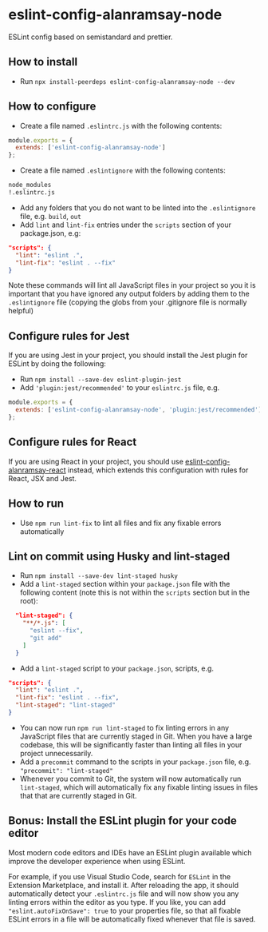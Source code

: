 # eslint-config-alanramsay-node

ESLint config based on semistandard and prettier.

## How to install

- Run `npx install-peerdeps eslint-config-alanramsay-node --dev`

## How to configure

- Create a file named `.eslintrc.js` with the following contents:

```js
module.exports = {
  extends: ['eslint-config-alanramsay-node']
};
```

- Create a file named `.eslintignore` with the following contents:

```sh
node_modules
!.eslintrc.js
```

- Add any folders that you do not want to be linted into the `.eslintignore` file, e.g. `build`, `out`
- Add `lint` and `lint-fix` entries under the `scripts` section of your package.json, e.g:

```json
"scripts": {
  "lint": "eslint .",
  "lint-fix": "eslint . --fix"
}
```

Note these commands will lint all JavaScript files in your project so you it is important that you have ignored any output folders by adding them to the `.eslintignore` file (copying the globs from your .gitignore file is normally helpful)

## Configure rules for Jest

If you are using Jest in your project, you should install the Jest plugin for ESLint by doing the following:

- Run `npm install --save-dev eslint-plugin-jest`
- Add `'plugin:jest/recommended'` to your `eslintrc.js` file, e.g.

```js
module.exports = {
  extends: ['eslint-config-alanramsay-node', 'plugin:jest/recommended']
};
```

## Configure rules for React

If you are using React in your project, you should use [eslint-config-alanramsay-react](https://github.com/alanramsay/eslint-config-alanramsay-react/) instead, which extends this configuration with rules for React, JSX and Jest.

## How to run

- Use `npm run lint-fix` to lint all files and fix any fixable errors automatically

## Lint on commit using Husky and lint-staged

- Run `npm install --save-dev lint-staged husky`
- Add a `lint-staged` section within your `package.json` file with the following content (note this is not within the `scripts` section but in the root):

```json
  "lint-staged": {
    "**/*.js": [
      "eslint --fix",
      "git add"
    ]
  }
```

- Add a `lint-staged` script to your `package.json`, scripts, e.g.

```json
"scripts": {
  "lint": "eslint .",
  "lint-fix": "eslint . --fix",
  "lint-staged": "lint-staged"
}
```

- You can now run `npm run lint-staged` to fix linting errors in any JavaScript files that are currently staged in Git. When you have a large codebase, this will be significantly faster than linting all files in your project unnecessarily.
- Add a `precommit` command to the scripts in your `package.json` file, e.g. `"precommit": "lint-staged"`
- Whenever you commit to Git, the system will now automatically run `lint-staged`, which will automatically fix any fixable linting issues in files that that are currently staged in Git.

## Bonus: Install the ESLint plugin for your code editor

Most modern code editors and IDEs have an ESLint plugin available which improve the developer experience when using ESLint.

For example, if you use Visual Studio Code, search for `ESLint` in the Extension Marketplace, and install it. After reloading the app, it should automatically detect your `.eslintrc.js` file and will now show you any linting errors within the editor as you type. If you like, you can add `"eslint.autoFixOnSave": true` to your properties file, so that all fixable ESLint errors in a file will be automatically fixed whenever that file is saved.
